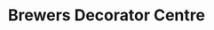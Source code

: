---
title: "Brewers Decorator Centre"
url: /grimsby/brewers-decorator-centre/
shop: Raumausstattung
---